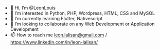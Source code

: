 - 👋 Hi, I’m @LeonLouis
- 👀 I’m interested in Python, PHP, Wordpress, HTML, CSS and MySQL
- 🌱 I’m currently learning Flutter, Nativescript
- 💞️ I’m looking to collaborate on any Web Development or Application Development
- 📫 How to reach me leon.lalisan@gmail.com / https://www.linkedin.com/in/leon-lalisan/

<!---
LeonLouis/LeonLouis is a ✨ special ✨ repository because its `README.md` (this file) appears on your GitHub profile.
You can click the Preview link to take a look at your changes.
--->
